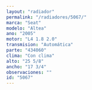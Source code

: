 ```yaml
---
layout: "radiador"
permalink: "/radiadores/5067/"
marca: "Seat"
modelo: "Altea"
ano: "2005"
motor: "L4 1.8 2.0"
transmision: "Automática"
parte: "434060"
clima: "Con clima"
alto: "25 5/8"
ancho: "17 3/4"
observaciones: ""
id: "5067"
---
```


